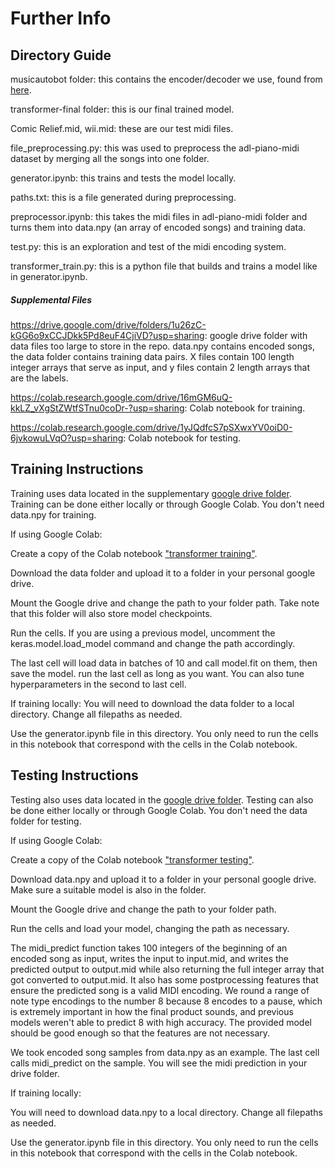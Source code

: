 # Further Info
## Directory Guide
musicautobot folder: this contains the encoder/decoder we use, found from [here](https://towardsdatascience.com/creating-a-pop-music-generator-with-the-transformer-5867511b382a).

transformer-final folder: this is our final trained model.

Comic Relief.mid, wii.mid: these are our test midi files.

file_preprocessing.py: this was used to preprocess the adl-piano-midi dataset by merging all the songs into one folder.

generator.ipynb: this trains and tests the model locally.

paths.txt: this is a file generated during preprocessing.

preprocessor.ipynb: this takes the midi files in adl-piano-midi folder and turns them into data.npy (an array of encoded songs) and training data.

test.py: this is an exploration and test of the midi encoding system.

transformer_train.py: this is a python file that builds and trains a model like in generator.ipynb.

##### Supplemental Files

https://drive.google.com/drive/folders/1u26zC-kGG6o9xCCJDkk5Pd8euF4CjiVD?usp=sharing: google drive folder with data files too large to store in the repo. data.npy contains encoded songs, the data folder contains training data pairs. X files contain 100 length integer arrays that serve as input, and y files contain 2 length arrays that are the labels.

https://colab.research.google.com/drive/16mGM6uQ-kkLZ_vXgStZWtfSTnu0coDr-?usp=sharing: Colab notebook for training.

https://colab.research.google.com/drive/1yJQdfcS7pSXwxYV0oiD0-6jvkowuLVqO?usp=sharing: Colab notebook for testing.

## Training Instructions
Training uses data located in the supplementary [google drive folder](https://drive.google.com/drive/folders/1u26zC-kGG6o9xCCJDkk5Pd8euF4CjiVD?usp=sharing). Training can be done either locally or through Google Colab. You don't need data.npy for training.

If using Google Colab:

Create a copy of the Colab notebook ["transformer training"](https://colab.research.google.com/drive/16mGM6uQ-kkLZ_vXgStZWtfSTnu0coDr-?usp=sharing).

Download the data folder and upload it to a folder in your personal google drive. 

Mount the Google drive and change the path to your folder path. Take note that this folder will also store model checkpoints.

Run the cells. If you are using a previous model, uncomment the keras.model.load_model command and change the path accordingly.

The last cell will load data in batches of 10 and call model.fit on them, then save the model. run the last cell as long as you want. You can also tune hyperparameters in the second to last cell.

If training locally:
You will need to download the data folder to a local directory. Change all filepaths as needed.

Use the generator.ipynb file in this directory. You only need to run the cells in this notebook that correspond with the cells in the Colab notebook.

## Testing Instructions
Testing also uses data located in the [google drive folder](https://drive.google.com/drive/folders/1u26zC-kGG6o9xCCJDkk5Pd8euF4CjiVD?usp=sharing). Testing can also be done either locally or through Google Colab. You don't need the data folder for testing.

If using Google Colab:

Create a copy of the Colab notebook ["transformer testing"](https://colab.research.google.com/drive/1yJQdfcS7pSXwxYV0oiD0-6jvkowuLVqO?usp=sharing).

Download data.npy and upload it to a folder in your personal google drive. Make sure a suitable model is also in the folder.

Mount the Google drive and change the path to your folder path.

Run the cells and load your model, changing the path as necessary.

The midi_predict function takes 100 integers of the beginning of an encoded song as input, writes the input to input.mid, and writes the predicted output to output.mid while also returning the full integer array that got converted to output.mid. It also has some postprocessing features that ensure the predicted song is a valid MIDI encoding. We round a range of note type encodings to the number 8 because 8 encodes to a pause, which is extremely important in how the final product sounds, and previous models weren't able to predict 8 with high accuracy. The provided model should be good enough so that the features are not necessary.

We took encoded song samples from data.npy as an example. The last cell calls midi_predict on the sample. You will see the midi prediction in your drive folder.

If training locally:

You will need to download data.npy to a local directory. Change all filepaths as needed.

Use the generator.ipynb file in this directory. You only need to run the cells in this notebook that correspond with the cells in the Colab notebook.
